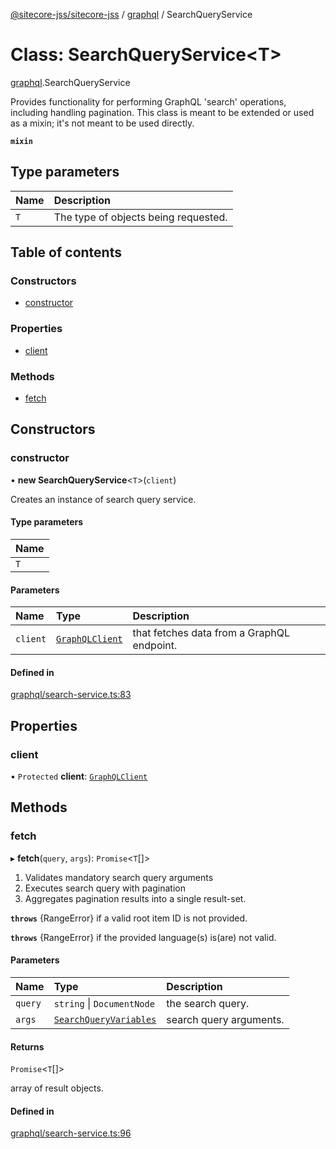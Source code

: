 [@sitecore-jss/sitecore-jss](../README.md) / [graphql](../modules/graphql.md) / SearchQueryService

# Class: SearchQueryService<T\>

[graphql](../modules/graphql.md).SearchQueryService

Provides functionality for performing GraphQL 'search' operations, including handling pagination.
This class is meant to be extended or used as a mixin; it's not meant to be used directly.

**`mixin`**

## Type parameters

| Name | Description |
| :------ | :------ |
| `T` | The type of objects being requested. |

## Table of contents

### Constructors

- [constructor](graphql.SearchQueryService.md#constructor)

### Properties

- [client](graphql.SearchQueryService.md#client)

### Methods

- [fetch](graphql.SearchQueryService.md#fetch)

## Constructors

### constructor

• **new SearchQueryService**<`T`\>(`client`)

Creates an instance of search query service.

#### Type parameters

| Name |
| :------ |
| `T` |

#### Parameters

| Name | Type | Description |
| :------ | :------ | :------ |
| `client` | [`GraphQLClient`](../interfaces/index.GraphQLClient.md) | that fetches data from a GraphQL endpoint. |

#### Defined in

[graphql/search-service.ts:83](https://github.com/Sitecore/jss/blob/4cefcb5a/packages/sitecore-jss/src/graphql/search-service.ts#L83)

## Properties

### client

• `Protected` **client**: [`GraphQLClient`](../interfaces/index.GraphQLClient.md)

## Methods

### fetch

▸ **fetch**(`query`, `args`): `Promise`<`T`[]\>

1. Validates mandatory search query arguments
2. Executes search query with pagination
3. Aggregates pagination results into a single result-set.

**`throws`** {RangeError} if a valid root item ID is not provided.

**`throws`** {RangeError} if the provided language(s) is(are) not valid.

#### Parameters

| Name | Type | Description |
| :------ | :------ | :------ |
| `query` | `string` \| `DocumentNode` | the search query. |
| `args` | [`SearchQueryVariables`](../modules/graphql.md#searchqueryvariables) | search query arguments. |

#### Returns

`Promise`<`T`[]\>

array of result objects.

#### Defined in

[graphql/search-service.ts:96](https://github.com/Sitecore/jss/blob/4cefcb5a/packages/sitecore-jss/src/graphql/search-service.ts#L96)
